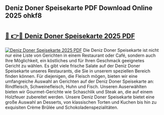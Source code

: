 ## Deniz Doner Speisekarte PDF Download Online 2025 ohkf8

# <h2><a href="http://gc8q795.nevu.top/?p=Deniz+Doner+Speisekarte">🔗 👉🔴 Deniz Doner Speisekarte 2025 PDF</a></h2>

[![Deniz Doner Speisekarte 2025 PDF](https://i.imgur.com/dBaPXMq.png)](http://gc8q795.nevu.top/?p=Deniz+Doner+Speisekarte)
Die Deniz Doner Speisekarte ist nicht nur eine Liste von Gerichten in einem Restaurant oder Café, sondern auch Ihre Möglichkeit, ein köstliches und für Ihren Geschmack geeignetes Gericht zu wählen. Es gibt viele frische Salate auf der Deniz Doner Speisekarte unseres Restaurants, die Sie in unserem speziellen Bereich finden können. Für diejenigen, die Fleisch mögen, bieten wir eine umfangreiche Auswahl an Gerichten auf der Deniz Doner Speisekarte an: Rindfleisch, Schweinefleisch, Huhn und Fisch. Unseren Auserwählten bieten wir Gourmet-Gerichte wie Schaschlik und Steak an, die auf einem Holzfeuer zubereitet werden. Unsere Deniz Doner Speisekarte bietet eine große Auswahl an Desserts, von klassischen Torten und Kuchen bis hin zu exquisiten Crème Brûlée und Schokoladenspezialitäten.
